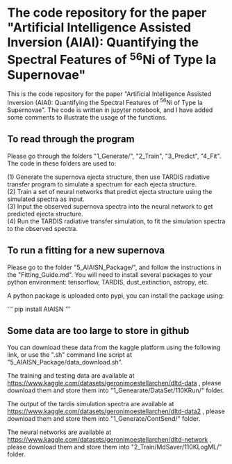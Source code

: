 # The code repository for the paper "Artificial Intelligence Assisted Inversion (AIAI): Quantifying the Spectral Features of $^{56}$Ni of Type Ia Supernovae" 

This is the code repository for the paper "Artificial Intelligence Assisted Inversion (AIAI): Quantifying the Spectral Features of $^{56}$Ni of Type Ia Supernovae". The code is written in jupyter notebook, and I have added some comments to illustrate the usage of the functions. 

## To read through the program

Please go through the folders "1\_Generate/", "2\_Train", "3\_Predict", "4\_Fit". The code in these folders are used to: 

(1) Generate the supernova ejecta structure, then use TARDIS radiative transfer program to simulate a spectrum for each ejecta structure.  
(2) Train a set of neural networks that predict ejecta structure using the simulated spectra as input.  
(3) Input the observed supernova spectra into the neural network to get predicted ejecta structure.  
(4) Run the TARDIS radiative transfer simulation, to fit the simulation spectra to the observed spectra.  

## To run a fitting for a new supernova

Please go to the folder "5\_AIAISN\_Package/", and follow the instructions in the "Fitting\_Guide.md". You will need to install several packages to your python environment: tensorflow, TARDIS, dust\_extinction, astropy, etc. 

A python package is uploaded onto pypi, you can install the package using: 

'''
pip install AIAISN
'''

## Some data are too large to store in github

You can download these data from the kaggle platform using the following link, or use the ".sh" command line script at "5\_AIAISN\_Package/data\_download.sh". 

The training and testing data are available at https://www.kaggle.com/datasets/geronimoestellarchen/dltd-data , please download them and store them into "1_Genearate/DataSet/110KRun/" folder. 


The output of the tardis simulation spectra are available at https://www.kaggle.com/datasets/geronimoestellarchen/dltd-data2 , please download them and store them into "1_Generate/ContSend/" folder. 

The neural networks are available at https://www.kaggle.com/datasets/geronimoestellarchen/dltd-network , please download them and store them into "2_Train/MdSaver/110KLogML/" folder. 






